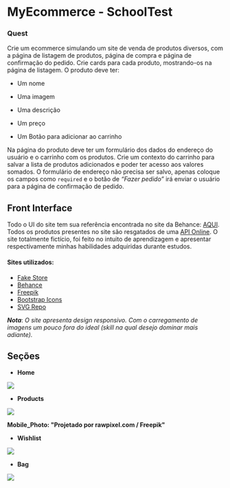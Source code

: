 # MyEcommerce - SchoolTest

### Quest

Crie um ecommerce simulando um site de venda de produtos diversos, com a página de listagem de produtos, página de compra e página de confirmação do pedido. Crie cards para cada produto, mostrando-os na página de listagem. O produto deve ter:

- Um nome

- Uma imagem

- Uma descrição

- Um preço

- Um Botão para adicionar ao carrinho

Na página do produto deve ter um formulário dos dados do endereço do usuário e o carrinho com os produtos. Crie um contexto do carrinho para salvar a lista de produtos adicionados e poder ter acesso aos valores somados. O formulário de endereço não precisa ser salvo, apenas coloque os campos como `required` e o botão de *“Fazer pedido”* irá enviar o usuário para a página de confirmação de pedido.

## Front Interface

Todo o UI do site tem sua referência encontrada no site da Behance:
[AQUI](https://www.behance.net/gallery/188511175/Outster-Ecommerce-Website?tracking_source=search_projects%7Cecommerce+ui+design&l=50). Todos os produtos presentes no site são resgatados de uma [API Online](https://fakestoreapi.com/). O site totalmente fictício, foi feito no intuito de aprendizagem e apresentar respectivamente minhas habilidades adquiridas durante estudos.

#### Sites utilizados:
- [Fake Store](https://fakestoreapi.com/)
- [Behance](https://www.behance.net/)
- [Freepik](https://br.freepik.com/)
- [Bootstrap Icons](https://icons.getbootstrap.com/)
- [SVG Repo](https://www.svgrepo.com/)

__*Nota*__: *O site apresenta design responsivo. Com o carregamento de imagens um pouco fora do ideal (skill na qual desejo dominar mais adiante).*

## Seções
- **Home**

![](/src/assets/md/home_shot.png)

- **Products**

![](/src/assets/md/products_shot.png)

**Mobile_Photo: "Projetado por rawpixel.com / Freepik"**

- **Wishlist**

![](/src/assets/md/wishlist_shot.png)

- **Bag**

![](/src/assets/md/bag_shot.png)
